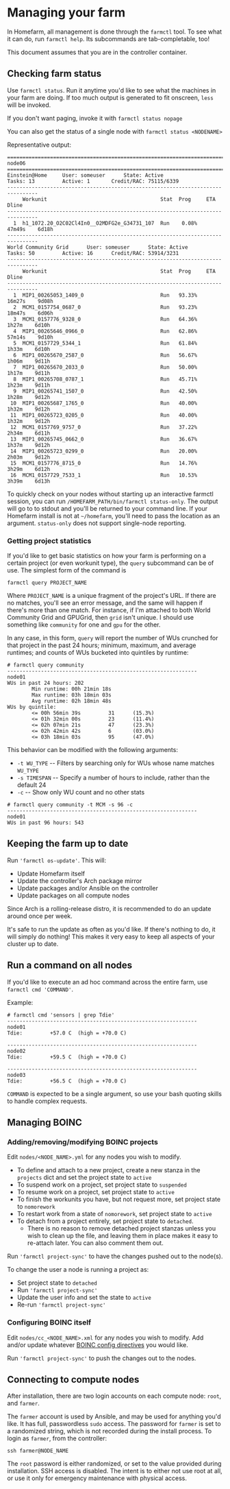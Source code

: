 # Managing your farm

In Homefarm, all management is done through the `farmctl` tool. To see
what it can do, run `farmctl help`. Its subcommands are
tab-completable, too!

This document assumes that you are in the controller container.



## Checking farm status

Use `farmctl status`. Run it anytime you'd like to see what the
machines in your farm are doing. If too much output is generated to
fit onscreen, `less` will be invoked.

If you don't want paging, invoke it with `farmctl status nopage`

You can also get the status of a single node with `farmctl status <NODENAME>`

Representative output:
```
================================================================================
node06
================================================================================
Einstein@Home     User: someuser      State: Active
Tasks: 13         Active: 1       Credit/RAC: 75115/6339
--------------------------------------------------------------------------------
     Workunit                                     Stat  Prog     ETA      Dline
--------------------------------------------------------------------------------
  1  h1_1072.20_O2C02Cl4In0__O2MDFG2e_G34731_107  Run    0.08%   47m49s    6d18h
--------------------------------------------------------------------------------
World Community Grid      User: someuser      State: Active
Tasks: 50         Active: 16      Credit/RAC: 53914/3231
--------------------------------------------------------------------------------
     Workunit                                     Stat  Prog     ETA      Dline
--------------------------------------------------------------------------------
  1  MIP1_00265053_1409_0                         Run   93.33%   16m27s    9d08h
  2  MCM1_0157754_0687_0                          Run   93.23%   18m47s    6d06h
  3  MCM1_0157776_9328_0                          Run   64.36%    1h27m    6d10h
  4  MIP1_00265646_0966_0                         Run   62.86%   57m14s    9d10h
  5  MCM1_0157729_5344_1                          Run   61.84%    1h33m    6d10h
  6  MIP1_00265670_2587_0                         Run   56.67%    1h06m    9d11h
  7  MIP1_00265670_2033_0                         Run   50.00%    1h17m    9d11h
  8  MIP1_00265708_0787_1                         Run   45.71%    1h23m    9d11h
  9  MIP1_00265741_1507_0                         Run   42.50%    1h28m    9d12h
 10  MIP1_00265687_1765_0                         Run   40.00%    1h32m    9d12h
 11  MIP1_00265723_0205_0                         Run   40.00%    1h32m    9d12h
 12  MCM1_0157769_9757_0                          Run   37.22%    2h34m    6d11h
 13  MIP1_00265745_0662_0                         Run   36.67%    1h37m    9d12h
 14  MIP1_00265723_0299_0                         Run   20.00%    2h03m    9d12h
 15  MCM1_0157776_8715_0                          Run   14.76%    3h29m    6d12h
 16  MCM1_0157729_7533_1                          Run   10.53%    3h39m    6d13h
```

To quickly check on your nodes without starting up an interactive
farmctl session, you can run `/HOMEFARM_PATH/bin/farmctl
status-only`. The output will go to to stdout and you'll be returned
to your command line. If your Homefarm install is not at `~/homefarm`,
you'll need to pass the location as an argument. `status-only` does
not support single-node reporting.

### Getting project statistics

If you'd like to get basic statistics on how your farm is performing
on a certain project (or even workunit type), the `query` subcommand
can be of use. The simplest form of the command is

`farmctl query PROJECT_NAME`

Where `PROJECT_NAME` is a unique fragment of the project's URL. If
there are no matches, you'll see an error message, and the same will
happen if there's more than one match. For instance, if I'm attached
to both World Community Grid and GPUGrid, then `grid` isn't unique. I
should use something like `community` for one and `gpu` for the other.

In any case, in this form, `query` will report the number of WUs
crunched for that project in the past 24 hours; minimum, maximum, and
average runtimes; and counts of WUs bucketed into quintiles by
runtime:

```
# farmctl query community
--------------------------------------------------------------
node01
WUs in past 24 hours: 202
        Min runtime: 00h 21min 18s
        Max runtime: 03h 18min 03s
        Avg runtime: 02h 18min 48s
WUs by quintile:
        <= 00h 56min 39s         31      (15.3%)
        <= 01h 32min 00s         23      (11.4%)
        <= 02h 07min 21s         47      (23.3%)
        <= 02h 42min 42s         6       (03.0%)
        <= 03h 18min 03s         95      (47.0%)
```

This behavior can be modified with the following arguments:

- `-t WU_TYPE` -- Filters by searching only for WUs whose name matches
  `WU_TYPE`
- `-s TIMESPAN` -- Specify a number of hours to include, rather than
  the default 24
- `-c` -- Show only WU count and no other stats

```
# farmctl query community -t MCM -s 96 -c
--------------------------------------------------------------
node01
WUs in past 96 hours: 543
```


## Keeping the farm up to date

Run `'farmctl os-update'`. This will:

* Update Homefarm itself
* Update the controller's Arch package mirror
* Update packages and/or Ansible on the controller
* Update packages on all compute nodes

Since Arch is a rolling-release distro, it is recommended to do an
update around once per week.

It's safe to run the update as often as you'd like. If there's
nothing to do, it will simply do nothing! This makes it very easy to
keep all aspects of your cluster up to date.



## Run a command on all nodes

If you'd like to execute an ad hoc command across the entire farm, use
`farmctl cmd 'COMMAND'`.

Example:

```
# farmctl cmd 'sensors | grep Tdie'
--------------------------------------------------------------
node01
Tdie:         +57.0 C  (high = +70.0 C)

--------------------------------------------------------------
node02
Tdie:         +59.5 C  (high = +70.0 C)

--------------------------------------------------------------
node03
Tdie:         +56.5 C  (high = +70.0 C)
```

`COMMAND` is expected to be a single argument, so use your bash
quoting skills to handle complex requests.



## Managing BOINC

### Adding/removing/modifying BOINC projects

Edit `nodes/<NODE_NAME>.yml` for any nodes you wish to modify.

* To define and attach to a new project, create a new stanza in the
  `projects` dict and set the project state to `active`
* To suspend work on a project, set project state to `suspended`
* To resume work on a project, set project state to `active`
* To finish the workunits you have, but not request more, set project state to `nomorework`
* To restart work from a state of `nomorework`, set project state to `active`
* To detach from a project entirely, set project state to `detached`.
  * There is no reason to remove detached project stanzas unless you
    wish to clean up the file, and leaving them in place makes it easy
    to re-attach later. You can also comment them out.

Run `'farmctl project-sync'` to have the changes pushed out to
the node(s).

To change the user a node is running a project as:

* Set project state to `detached`
* Run  `'farmctl project-sync'`
* Update the user info and set the state to `active`
* Re-run  `'farmctl project-sync'`

### Configuring BOINC itself

Edit `nodes/cc_<NODE_NAME>.xml` for any nodes you wish to modify. Add
and/or update whatever [BOINC config
directives](https://boinc.berkeley.edu/wiki/Client_configuration) you
would like.

Run `'farmctl project-sync'` to push the changes out to the nodes.


## Connecting to compute nodes

After installation, there are two login accounts on each compute node:
`root`, and `farmer`.

The `farmer` account is used by Ansible, and may be used for anything
you'd like. It has full, passwordless `sudo` access. The password for
`farmer` is set to a randomized string, which is not recorded during
the install process. To login as `farmer`, from the controller:

`ssh farmer@NODE_NAME`

The `root` password is either randomized, or set to the value provided
during installation. SSH access is disabled. The intent is to either
not use root at all, or use it only for emergency maintenance with
physical access.




